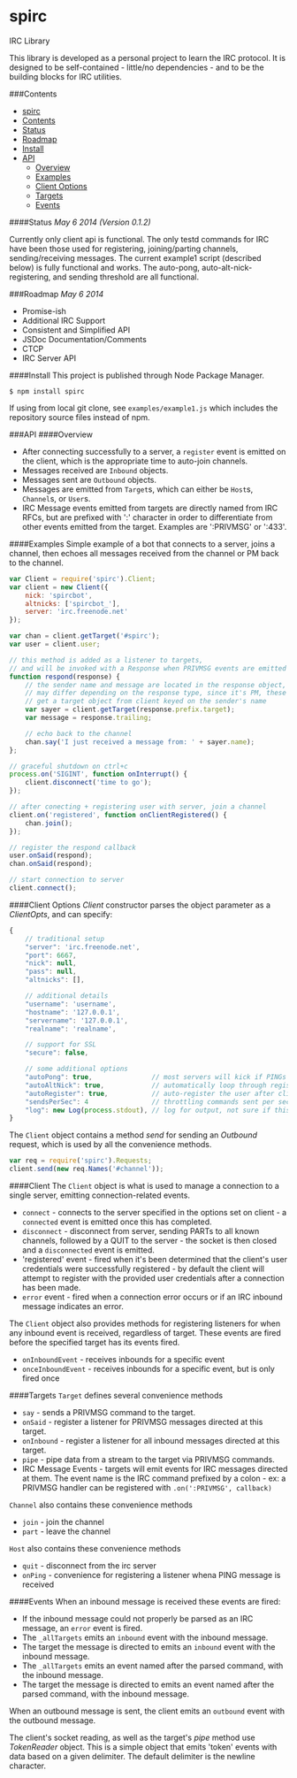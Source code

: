 spirc
=====
IRC Library

This library is developed as a personal project to learn the IRC protocol. It is designed to be self-contained - little/no dependencies - and to be the building blocks for IRC utilities.

###Contents
- [spirc](#spirc)
- [Contents](#contents)
- [Status](#status)
- [Roadmap](#roadmap)
- [Install](#install)
- [API](#api)
	- [Overview](#overview)
	- [Examples](#examples)
	- [Client Options](#client-options)
	- [Targets](#targets)
	- [Events](#events)

####Status
_May 6 2014 (Version 0.1.2)_

Currently only client api is functional. The only testd commands for IRC have been those used for registering, joining/parting channels, sending/receiving messages. The current example1 script (described below) is fully functional and works. The auto-pong, auto-alt-nick-registering, and sending threshold are all functional.

###Roadmap
_May 6 2014_
- Promise-ish
- Additional IRC Support
- Consistent and Simplified API
- JSDoc Documentation/Comments
- CTCP
- IRC Server API

####Install
This project is published through Node Package Manager.
```
$ npm install spirc
```
If using from local git clone, see `examples/example1.js` which includes the repository source files instead of npm.

###API
####Overview
- After connecting successfully to a server, a `register` event is emitted on the client, which is the appropriate time to auto-join channels.
- Messages received are `Inbound` objects.
- Messages sent are `Outbound` objects.
- Messages are emitted from `Target`s, which can either be `Host`s, `Channel`s, or `User`s.
- IRC Message events emitted from targets are directly named from IRC RFCs, but are prefixed with ':' character in order to differentiate from other events emitted from the target. Examples are ':PRIVMSG' or ':433'.

####Examples
Simple example of a bot that connects to a server, joins a channel, then echoes all messages received from the channel or PM back to the channel.
```javascript
var Client = require('spirc').Client;
var client = new Client({
    nick: 'spircbot',
    altnicks: ['spircbot_'],
    server: 'irc.freenode.net'
});

var chan = client.getTarget('#spirc');
var user = client.user;

// this method is added as a listener to targets,
// and will be invoked with a Response when PRIVMSG events are emitted
function respond(response) {
    // the sender name and message are located in the response object, which
    // may differ depending on the response type, since it's PM, these are always the case
    // get a target object from client keyed on the sender's name
    var sayer = client.getTarget(response.prefix.target);
    var message = response.trailing;

    // echo back to the channel
    chan.say('I just received a message from: ' + sayer.name);
};

// graceful shutdown on ctrl+c
process.on('SIGINT', function onInterrupt() {
    client.disconnect('time to go');
});

// after conecting + registering user with server, join a channel
client.on('registered', function onClientRegistered() {
    chan.join();
});

// register the respond callback
user.onSaid(respond);
chan.onSaid(respond);

// start connection to server
client.connect();
```

####Client Options
_Client_ constructor parses the object parameter as a _ClientOpts_, and can specify:
```javascript
{
	// traditional setup
	"server": 'irc.freenode.net',
	"port": 6667,
	"nick": null,
	"pass": null,
	"altnicks": [],

	// additional details 
	"username": 'username',
	"hostname": '127.0.0.1',
	"servername": '127.0.0.1',
	"realname": 'realname',

	// support for SSL
	"secure": false,

	// some additional options
	"autoPong": true,				// most servers will kick if PINGs are not replied to
	"autoAltNick": true,			// automatically loop through registering the nicks under the 'altnicks' option
	"autoRegister": true,			// auto-register the user after client connects to server
	"sendsPerSec": 4				// throttling commands sent per sec
	"log": new Log(process.stdout),	// log for output, not sure if this will be kept
}
```

The `Client` object contains a method _send_ for sending an _Outbound_ request, which is used by all the convenience methods.
```javascript
var req = require('spirc').Requests;
client.send(new req.Names('#channel'));
```
####Client
The `Client` object is what is used to manage a connection to a single server, emitting connection-related events.
- `connect` - connects to the server specified in the options set on client - a `connected` event is emitted once this has completed.
- `disconnect` - disconnect from server, sending PARTs to all known channels, followed by a QUIT to the server - the socket is then closed and a `disconnected` event is emitted.
- 'registered' event - fired when it's been determined that the client's user credentials were successfully registered - by default the client will attempt to register with the provided user credentials after a connection has been made.
- `error` event - fired when a connection error occurs or if an IRC inbound message indicates an error.

The `Client` object also provides methods for registering listeners for when any inbound event is received, regardless of target. These events are fired before the specified target has its events fired.
- `onInboundEvent` - receives inbounds for a specific event
- `onceInboundEvent` - receives inbounds for a specific event, but is only fired once

####Targets
`Target` defines several convenience methods
- `say` - sends a PRIVMSG command to the target.
- `onSaid` - register a listener for PRIVMSG messages directed at this target.
- `onInbound` - register a listener for all inbound messages directed at this target.
- `pipe` - pipe data from a stream to the target via PRIVMSG commands.
- IRC Message Events - targets will emit events for IRC messages directed at them. The event name is the IRC command prefixed by a colon - ex: a PRIVMSG handler can be registered with `.on(':PRIVMSG', callback)`

`Channel` also contains these convenience methods
- `join` - join the channel
- `part` - leave the channel

`Host` also contains these convenience methods
- `quit` - disconnect from the irc server
- `onPing` - convenience for registering a listener whena PING message is received

####Events
When an inbound message is received these events are fired:
- If the inbound message could not properly be parsed as an IRC message, an `error` event is fired.
- The `_allTargets` emits an `inbound` event with the inbound message.
- The target the message is directed to emits an `inbound` event with the inbound message.
- The `_allTargets` emits an event named after the parsed command, with the inbound message.
- The target the message is directed to emits an event named after the parsed command, with the inbound message.

When an outbound message is sent, the client emits an `outbound` event with the outbound message.


The client's socket reading, as well as the target's _pipe_ method use _TokenReader_ object. This is a simple object that emits 'token' events with data based on a given delimiter. The default delimiter is the newline character.
